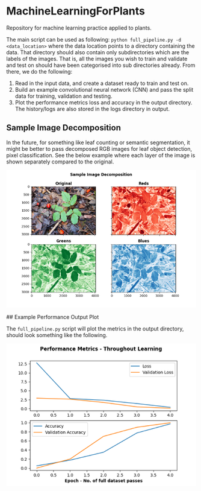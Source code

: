 # MachineLearningForPlants
Repository for machine learning practice applied to plants.

The main script can be used as following: ```python full_pipeline.py -d <data_location>``` where the data location points to a directory containing the data. That directory should also contain only subdirectories which are the labels of the images. That is, all the images you wish to train and validate and test on should have been categorised into sub directories already. From there, we do the following:

1. Read in the input data, and create a dataset ready to train and test on.
2. Build an example convolutional neural network (CNN) and pass the split data for training, validation and testing.
3. Plot the performance metrics loss and accuracy in the output directory. The history/logs are also stored in the logs directory in output.

## Sample Image Decomposition

In the future, for something like leaf counting or semantic segmentation, it might be better to pass decomposed RGB images for leaf object detection, pixel classification. See the below example where each layer of the image is shown separately compared to the original.

![This is an image](FirstProject/output/plots/sample_image_rgb_split.png)

## Example Performance Output Plot

The ```full_pipeline.py``` script will plot the metrics in the output directory, should look something like the following.

![This is an image](FirstProject/output/plots/learning_performance.png)

